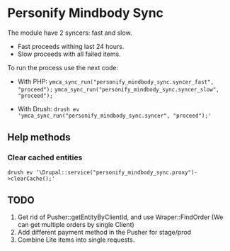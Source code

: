# Personify Mindbody Sync

The module have 2 syncers: fast and slow.

  * Fast proceeds withing last 24 hours.
  * Slow proceeds with all failed items.

To run the process use the next code:

  * With PHP:
  `ymca_sync_run("personify_mindbody_sync.syncer_fast", "proceed");`
  `ymca_sync_run("personify_mindbody_sync.syncer_slow", "proceed");`
  
  * With Drush:
  `drush ev 'ymca_sync_run("personify_mindbody_sync.syncer", "proceed");'`

## Help methods

### Clear cached entities

  `drush ev '\Drupal::service("personify_mindbody_sync.proxy")->clearCache();'`

## TODO

1. Get rid of Pusher::getEntityByClientId, and use Wraper::FindOrder (We can get multiple orders by single Client)
2. Add different payment method in the Pusher for stage/prod
3. Combine Lite items into single requests. 
